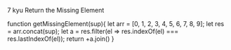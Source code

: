 7 kyu
Return the Missing Element

function getMissingElement(sup){
let arr = [0, 1, 2, 3, 4, 5, 6, 7, 8, 9];
let res = arr.concat(sup);
let a = res.filter(el => res.indexOf(el) === res.lastIndexOf(el));
  return +a.join()
}
